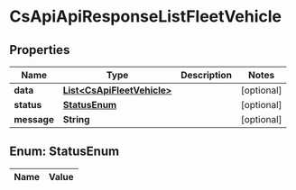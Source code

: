 
# CsApiApiResponseListFleetVehicle

## Properties
Name | Type | Description | Notes
------------ | ------------- | ------------- | -------------
**data** | [**List&lt;CsApiFleetVehicle&gt;**](CsApiFleetVehicle.md) |  |  [optional]
**status** | [**StatusEnum**](#StatusEnum) |  |  [optional]
**message** | **String** |  |  [optional]


<a name="StatusEnum"></a>
## Enum: StatusEnum
Name | Value
---- | -----



